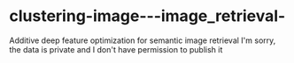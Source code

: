 # clustering-image---image_retrieval-
Additive deep feature optimization for semantic image retrieval
I'm sorry, the data is private and I don't have permission to publish it
